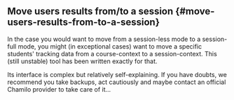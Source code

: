 ## Move users results from/to a session {#move-users-results-from-to-a-session}

In the case you would want to move from a session-less mode to a session-full mode, you might (in exceptional cases) want to move a specific students&#039; tracking data from a course-context to a session-context. This (still unstable) tool has been written exactly for that.

Its interface is complex but relatively self-explaining. If you have doubts, we recommend you take backups, act cautiously and maybe contact an official Chamilo provider to take care of it...